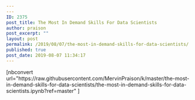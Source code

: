 ```yaml
---
---
ID: 2375
post_title: The Most In Demand Skills For Data Scientists
author: praison
post_excerpt: ""
layout: post
permalink: /2019/08/07/the-most-in-demand-skills-for-data-scientists/
published: true
post_date: 2019-08-07 11:34:17
---
```

<!-- wp:shortcode -->[nbconvert url="https://raw.githubusercontent.com/MervinPraison/k/master/the-most-in-demand-skills-for-data-scientists/the-most-in-demand-skills-for-data-scientists.ipynb?ref=master" ]<!-- /wp:shortcode -->